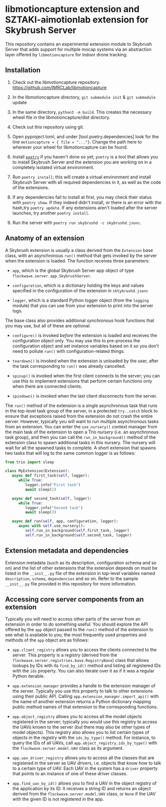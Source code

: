libmotioncapture extension and SZTAKI-aimotionlab extension for Skybrush Server
==============================================================================

This repository contains an experimental extension module to Skybrush Server
that adds support for multiple mocap systems via an abstraction layer offered
by `libmotioncapture` for indoor drone tracking.

Installation
------------

1. Check out the libmotioncapture repository: 
   https://github.com/IMRCLab/libmotioncapture
   
2. In the libmotioncapture directory, `git submodule init` & `git submodule` update

3. In the same directory, `python3 -m build`. This creates the necessary
   wheel file in the libmotioncapture/dist directory.

4. Check out this repository using git.

5. Open pyproject.toml, and under [tool.poetry.dependencies] look for the line
   `motioncapture = { file = "..."}`. Change the path here to wherever your wheel
   for libmotioncapture can be found.

6. Install [`poetry`](https://python-poetry.org) if you haven't done so yet;
   `poetry` is a tool that allows you to install Skybrush Server and the
   extension you are working on in a completely isolated virtual environment.

7. Run `poetry install`; this will create a virtual environment and install
   Skybrush Server with all required dependencies in it, as well as the code
   of the extensions.

8. If any dependencies fail to install at first, you may check their status
   with `poetry show`. If they indeed didn't install, or there is an error with
   the hash,try `poetry update`. If any extensions aren't loaded after the server
   launches, try another `poetry install`.

9. Run the server with `poetry run skybrushd -c skybrushd.jsonc`.

Anatomy of an extension
-----------------------

A Skybrush extension is usually a class derived from the `Extension` base
class, with an asynchronous `run()` method that gets invoked by the server
when the extension is loaded. The function receives three parameters:

- `app`, which is the global Skybrush Server app object of type
  `flockwave.server.app.SkybrushServer`.

- `configuration`, which is a dictionary holding the keys and values specified
  in the configuration of the extension in `sktybrushd.jsonc`

- `logger`, which is a standard Python logger object (from the `logging` module)
  that you can use from your extension to print into the server logs.

The base class also provides additional _synchronous_ hook functions that you
may use, but all of these are optional:

- `configure()` is invoked _before_ the extension is loaded and receives the
  configuration object only. You may use this to pre-process the configuration
  object and set instance variables based on it so you don't need to pollute
  `run()` with configuration-related things.

- `teardown()` is invoked when the extension is unloaded by the user, after the
   task corresponding to `run()` was already cancelled.

- `spinup()` is invoked when the first client connects to the server; you can
  use this to implement extensions that perform certain functions only when
  there are connected clients.

- `spindown()` is invoked when the last client disconnects from the server.

The `run()` method of the extension is a single asynchronous task that runs in
the top-level task group of the server, in a protected `try..catch` block to
ensure that exceptions raised from the extension do not crash the entire server.
However, typically you will want to run multiple asynchronous tasks from an
extension. You can enter the `use_nursery()` context manager from the main
task of the extension to open a Trio _nursery_ (i.e. an asynchronous task group),
and then you can call the `run_in_background()` method of the extension class
to spawn additional tasks in this nursery. The nursery will wait for all the
spawned tasks to complete. A short extension that spawns two tasks that will
log to the same common logger is as follows:

```python
from trio import sleep

class MyExtension(Extension):
   async def first_task(self, logger):
      while True:
         logger.info("First task")
         await sleep(2)

   async def second_task(self, logger):
      while True:
         logger.info("Second task")
         await sleep(3)

   async def run(self, app, configuration, logger):
      async with self.use_nursery():
         self.run_in_background(self.first_task, logger)
         self.run_in_background(self.second_task, logger)
```

Extension metadata and dependencies
-----------------------------------

Extension metadata (such as its description, configuration schema and so on)
and the list of other extensions that the extension depends on must be listed
in the `__init__.py` file of the extension in top-level variables named
`description`, `schema`, `dependencies` and so on. Refer to the sample
`__init__.py` file provided in this repository for more information.

Accessing core server components from an extension
--------------------------------------------------

Typically you will need to access other parts of the server from an extension
in order to do something useful. You should explore the API offered by the
`app` object passed to the `run()` method of the extension to see what is
available to you; the most frequently used properties and methods of the
`app` object are as follows:

- `app.client_registry` allows you to access the clients connected to the
  server. This property is a _registry_ (derived from the
  `flockwave.server.registries.base.RegistryBase`) class that allows lookups
  by IDs with its `find_by_id()` method and listing all registered IDs with
  the `ids` property. You can also iterate over it as if it was a regular
  Python iterable.

- `app.extension_manager` provides a handle to the extension manager of the
  server. Typically you use this property to talk to other extensions using
  their public API. Calling `app.extension_manager.import_api()` with the
  name of another extension returns a Python dictionary mapping public method
  names of that extension to the corresponding functions.

- `app.object_registry` allows you to access all the model objects registered
  in the server; typically you would use this registry to access the UAVs
  known to the server (but there may also be other types of model objects).
  This registry also allows you to list certain types of objects in the
  registry with the `ids_by_type()` method. For instance, to query the IDs of
  all UAVs, call `app.object_registry.ids_by_type()` with the
  `flockwave.server.model.UAV` class as its argument.

- `app.uav_driver_registry` allows you to access all the classes that are
  registered in the server as UAV _drivers_, i.e. objects that know how to talk
  to a certain type of UAV. Each UAV in the system has a `driver` property that
  points to an instance of one of these driver classes.

- `app.find_uav_by_id()` allows you to find a UAV in the object registry of the
  application by its ID. It receives a string ID and returns an object derived
  from the `flockwave.server.model.UAV` class, or `None` if the UAV with the
  given ID is not registered in the app.
